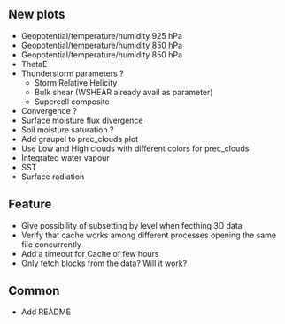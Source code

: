 ## New plots
- Geopotential/temperature/humidity 925 hPa
- Geopotential/temperature/humidity 850 hPa
- Geopotential/temperature/humidity 850 hPa
- ThetaE
- Thunderstorm parameters ?
    - Storm Relative Helicity
    - Bulk shear (WSHEAR already avail as parameter)
    - Supercell composite
- Convergence ?
- Surface moisture flux divergence
- Soil moisture saturation ?
- Add graupel to prec_clouds plot
- Use Low and High clouds with different colors for prec_clouds
- Integrated water vapour
- SST
- Surface radiation


## Feature
- Give possibility of subsetting by level when fecthing 3D data
- Verify that cache works among different processes opening the same file concurrently
- Add a timeout for Cache of few hours
- Only fetch blocks from the data? Will it work?

## Common
- Add README